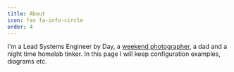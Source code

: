 ```yaml
---
title: About
icon: fas fa-info-circle
order: 4
---
```


I'm a Lead Systems Engineer by Day, a [weekend photographer](https://ryandjones.photo), a dad and a night time homelab tinker.
In this page I will keep configuration examples, diagrams etc.

